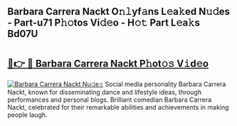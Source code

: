 ## Barbara Carrera Nackt O𝚗𝚕yf𝚊ns L𝚎a𝚔ed N𝚞𝚍es - Part-u71 P𝚑𝚘tos Vi𝚍𝚎o - H𝚘𝚝 Part L𝚎a𝚔s Bd07U

# <h2><a href="http://kfbblfd.oniu.top/?m=Barbara+Carrera+Nackt">🔗👉 🔴 Barbara Carrera Nackt P𝚑ot𝚘𝚜 V𝚒d𝚎o</a></h2>

[![Barbara Carrera Nackt Nu𝚍e𝚜](https://i.imgur.com/0qMVB7G.gif)](http://kfbblfd.oniu.top/?m=Barbara+Carrera+Nackt)
Social media personality Barbara Carrera Nackt, known for disseminating dance and lifestyle ideas, through performances and personal blogs. Brilliant comedian Barbara Carrera Nackt, celebrated for their remarkable abilities and achievements in making people laugh.  
